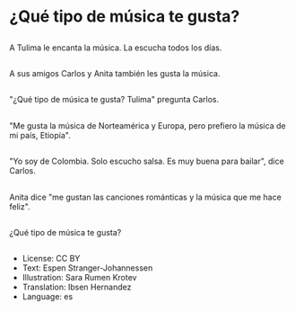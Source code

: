 # ¿Qué tipo de música te gusta?

##
A Tulima le encanta la música. La escucha todos los días.

##
A sus amigos Carlos y Anita también les gusta la música.

##
"¿Qué tipo de música te gusta? Tulima" pregunta Carlos.

##
"Me gusta la música de Norteamérica y Europa, pero prefiero la música de mi país, Etiopía".

##
"Yo soy de Colombia. Solo escucho salsa. Es muy buena para bailar", dice Carlos.

##
Anita dice "me gustan las canciones románticas y la música que me hace feliz".

##
¿Qué tipo de música te gusta?

##
* License: CC BY
* Text: Espen Stranger-Johannessen
* Illustration: Sara Rumen Krotev
* Translation: Ibsen Hernandez
* Language: es
